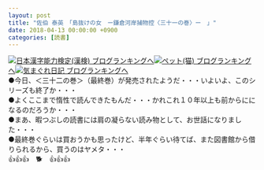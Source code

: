 ```yaml
---
layout: post
title: "佐伯 泰英　「島抜けの女　ー鎌倉河岸捕物控〈三十一の巻〉ー　」"
date: 2018-04-13 00:00:00 +0900
categories: [読書]
---
```


[![](/syuusyuu9701/assets/images/佐伯-泰英-「島抜けの女-ー鎌倉河岸捕物控〈三十一の巻〉ー-」-br_c_3028_1.gif)](http://blog.with2.net/link.php?1659096:3028 "日本漢字能力検定(漢検) ブログランキングへ")[日本漢字能力検定(漢検) ブログランキングへ](http://blog.with2.net/link.php?1659096:3028)[![](/syuusyuu9701/assets/images/佐伯-泰英-「島抜けの女-ー鎌倉河岸捕物控〈三十一の巻〉ー-」-br_c_1348_1.gif)](http://blog.with2.net/link.php?1659096:1348 "ペット(猫) ブログランキングへ")[ペット(猫) ブログランキングへ](http://blog.with2.net/link.php?1659096:1348)[![](/syuusyuu9701/assets/images/佐伯-泰英-「島抜けの女-ー鎌倉河岸捕物控〈三十一の巻〉ー-」-br_c_9257_1.gif)](http://blog.with2.net/link.php?1659096:9257 "気まぐれ日記 ブログランキングへ")[気まぐれ日記 ブログランキングへ](http://blog.with2.net/link.php?1659096:9257)  
●今日、＜三十二の巻＞（最終巻）が発売されたようだ・・・いよいよ、このシリーズも終了か・・・  
●よくここまで惰性で読んできたもんだ・・・かれこれ１０年以上も前からにになるのだろうか・・・  
●まあ、暇つぶしの読書には肩の凝らない読み物として、お世話になりました・・・  
●最終巻ぐらいは買おうかも思ったけど、半年ぐらい待てば、また図書館から借りられるから、買うのはヤメタ・・・  
👍👍👍　🐕　👍👍👍  
  
